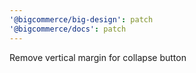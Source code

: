 ```yaml
---
'@bigcommerce/big-design': patch
'@bigcommerce/docs': patch
---
```


Remove vertical margin for collapse button

